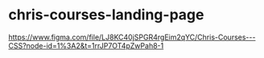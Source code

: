# chris-courses-landing-page

https://www.figma.com/file/LJ8KC40jSPGR4rgEim2qYC/Chris-Courses---CSS?node-id=1%3A2&t=1rrJP7OT4pZwPah8-1
